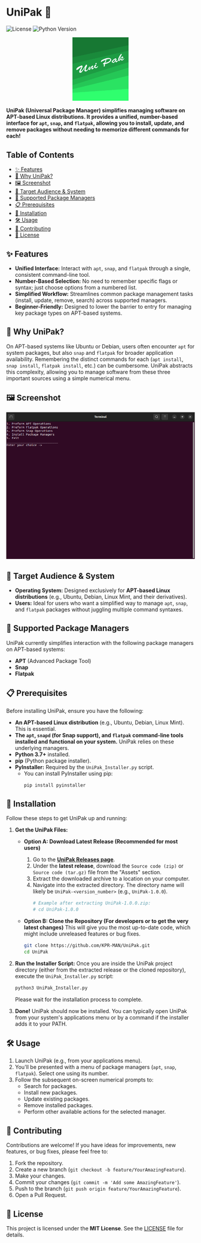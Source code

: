 
# UniPak 🚀

![License](https://img.shields.io/badge/license-MIT-blue.svg)
![Python Version](https://img.shields.io/badge/python-3.7%2B-blue.svg)

<p align="center">
  <img src="./uni_pak_icon.png" alt="UniPak Icon" width="150"/>
  <!-- Or use: https://raw.githubusercontent.com/KPR-MAN/UniPak/main/uni_pak_icon.png -->
</p>

**UniPak (Universal Package Manager) simplifies managing software on APT-based Linux distributions. It provides a unified, number-based interface for `apt`, `snap`, and `flatpak`, allowing you to install, update, and remove packages without needing to memorize different commands for each!**

## Table of Contents

- [✨ Features](#-features)
- [🤔 Why UniPak?](#-why-unipak)
- [🖼️ Screenshot](#️-screenshot)
- [🎯 Target Audience & System](#-target-audience--system)
- [🧩 Supported Package Managers](#-supported-package-managers)
- [📋 Prerequisites](#-prerequisites)
- [🚀 Installation](#-installation)
- [🛠️ Usage](#️-usage)
- [🤝 Contributing](#-contributing)
- [📜 License](#-license)

## ✨ Features

*   **Unified Interface:** Interact with `apt`, `snap`, and `flatpak` through a single, consistent command-line tool.
*   **Number-Based Selection:** No need to remember specific flags or syntax; just choose options from a numbered list.
*   **Simplified Workflow:** Streamlines common package management tasks (install, update, remove, search) across supported managers.
*   **Beginner-Friendly:** Designed to lower the barrier to entry for managing key package types on APT-based systems.

## 🤔 Why UniPak?

On APT-based systems like Ubuntu or Debian, users often encounter `apt` for system packages, but also `snap` and `flatpak` for broader application availability. Remembering the distinct commands for each (`apt install`, `snap install`, `flatpak install`, etc.) can be cumbersome. UniPak abstracts this complexity, allowing you to manage software from these three important sources using a simple numerical menu.

## 🖼️ Screenshot

<p align="center">
  <img src="./screenshots/UniPak_Screenshot.png" alt="UniPak Screenshot" width="700"/>
  <!-- Or use: https://raw.githubusercontent.com/KPR-MAN/UniPak/main/screenshots/UniPak_Screenshot.png -->
</p>

## 🎯 Target Audience & System

*   **Operating System:** Designed exclusively for **APT-based Linux distributions** (e.g., Ubuntu, Debian, Linux Mint, and their derivatives).
*   **Users:** Ideal for users who want a simplified way to manage `apt`, `snap`, and `flatpak` packages without juggling multiple command syntaxes.

## 🧩 Supported Package Managers

UniPak currently simplifies interaction with the following package managers on APT-based systems:

*   **APT** (Advanced Package Tool)
*   **Snap**
*   **Flatpak**

## 📋 Prerequisites

Before installing UniPak, ensure you have the following:

*   **An APT-based Linux distribution** (e.g., Ubuntu, Debian, Linux Mint). This is essential.
*   **The `apt`, `snapd` (for Snap support), and `flatpak` command-line tools installed and functional on your system.** UniPak relies on these underlying managers.
*   **Python 3.7+** installed.
*   **pip** (Python package installer).
*   **PyInstaller:** Required by the `UniPak_Installer.py` script.
    *   You can install PyInstaller using pip:
        ```bash
        pip install pyinstaller
        ```


## 🚀 Installation

Follow these steps to get UniPak up and running:

1.  **Get the UniPak Files:**

    *   **Option A: Download Latest Release (Recommended for most users)**
        1.  Go to the [**UniPak Releases page**](https://github.com/KPR-MAN/UniPak/releases).
        2.  Under the **latest release**, download the `Source code (zip)` or `Source code (tar.gz)` file from the "Assets" section.
        3.  Extract the downloaded archive to a location on your computer.
        4.  Navigate into the extracted directory. The directory name will likely be `UniPak-<version_number>` (e.g., `UniPak-1.0.0`).
            ```bash
            # Example after extracting UniPak-1.0.0.zip:
            # cd UniPak-1.0.0
            ```

    *   **Option B: Clone the Repository (For developers or to get the very latest changes)**
        This will give you the most up-to-date code, which might include unreleased features or bug fixes.
        ```bash
        git clone https://github.com/KPR-MAN/UniPak.git
        cd UniPak
        ```

2.  **Run the Installer Script:**
    Once you are inside the UniPak project directory (either from the extracted release or the cloned repository), execute the `UniPak_Installer.py` script:
    ```bash
    python3 UniPak_Installer.py
    ```
    Please wait for the installation process to complete.

3.  **Done!**
    UniPak should now be installed. You can typically open UniPak from your system's applications menu or by a command if the installer adds it to your PATH.

## 🛠️ Usage

1.  Launch UniPak (e.g., from your applications menu).
2.  You'll be presented with a menu of package managers (`apt`, `snap`, `flatpak`). Select one using its number.
3.  Follow the subsequent on-screen numerical prompts to:
    *   Search for packages.
    *   Install new packages.
    *   Update existing packages.
    *   Remove installed packages.
    *   Perform other available actions for the selected manager.

## 🤝 Contributing

Contributions are welcome! If you have ideas for improvements, new features, or bug fixes, please feel free to:

1.  Fork the repository.
2.  Create a new branch (`git checkout -b feature/YourAmazingFeature`).
3.  Make your changes.
4.  Commit your changes (`git commit -m 'Add some AmazingFeature'`).
5.  Push to the branch (`git push origin feature/YourAmazingFeature`).
6.  Open a Pull Request.


## 📜 License

This project is licensed under the **MIT License**. See the [LICENSE](LICENSE) file for details.
